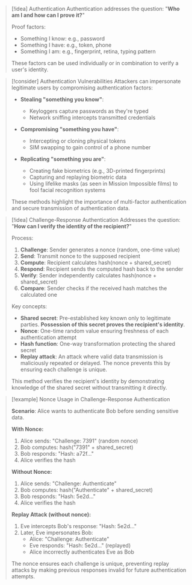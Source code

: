 > [!idea] Authentication
> Authentication addresses the question: "**Who am I and how can I prove it?**"
> 
> Proof factors:
> - Something I know: e.g., password
> - Something I have: e.g., token, phone
> - Something I am: e.g., fingerprint, retina, typing pattern
> 
> These factors can be used individually or in combination to verify a user's identity.

> [!consider] Authentication Vulnerabilities
> Attackers can impersonate legitimate users by compromising authentication factors:
> 
> - **Stealing "something you know"**:
>   - Keyloggers capture passwords as they're typed
>   - Network sniffing intercepts transmitted credentials
> 
> - **Compromising "something you have"**:
>   - Intercepting or cloning physical tokens
>   - SIM swapping to gain control of a phone number
> 
> - **Replicating "something you are"**:
>   - Creating fake biometrics (e.g., 3D-printed fingerprints)
>   - Capturing and replaying biometric data
>   - Using lifelike masks (as seen in Mission Impossible films) to fool facial recognition systems
> 
> These methods highlight the importance of multi-factor authentication and secure transmission of authentication data.

> [!idea] Challenge-Response Authentication
> Addresses the question: "**How can I verify the identity of the recipient?**"
> 
> Process:
> 1. **Challenge**: Sender generates a nonce (random, one-time value)
> 2. **Send**: Transmit nonce to the supposed recipient
> 3. **Compute**: Recipient calculates hash(nonce + shared_secret)
> 4. **Respond**: Recipient sends the computed hash back to the sender
> 5. **Verify**: Sender independently calculates hash(nonce + shared_secret)
> 6. **Compare**: Sender checks if the received hash matches the calculated one
> 
> Key concepts:
> - **Shared secret**: Pre-established key known only to legitimate parties. **Possession of this secret proves the recipient's identity**.
> - **Nonce**: One-time random value ensuring freshness of each authentication attempt
> - **Hash function**: One-way transformation protecting the shared secret
> - **Replay attack**: An attack where valid data transmission is maliciously repeated or delayed. The nonce prevents this by ensuring each challenge is unique.
> 
> This method verifies the recipient's identity by demonstrating knowledge of the shared secret without transmitting it directly.

> [!example] Nonce Usage in Challenge-Response Authentication
> 
> **Scenario**: Alice wants to authenticate Bob before sending sensitive data.
> 
> **With Nonce:**
> 1. Alice sends: "Challenge: 7391" (random nonce)
> 2. Bob computes: hash("7391" + shared_secret)
> 3. Bob responds: "Hash: a72f..."
> 4. Alice verifies the hash
> 
> **Without Nonce:**
> 1. Alice sends: "Challenge: Authenticate"
> 2. Bob computes: hash("Authenticate" + shared_secret)
> 3. Bob responds: "Hash: 5e2d..."
> 4. Alice verifies the hash
> 
> **Replay Attack (without nonce):**
> 1. Eve intercepts Bob's response: "Hash: 5e2d..."
> 2. Later, Eve impersonates Bob:
>    - Alice: "Challenge: Authenticate"
>    - Eve responds: "Hash: 5e2d..." (replayed)
>    - Alice incorrectly authenticates Eve as Bob
> 
> The nonce ensures each challenge is unique, preventing replay attacks by making previous responses invalid for future authentication attempts.

